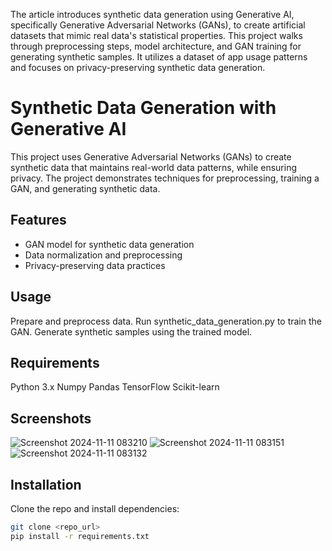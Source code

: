 The article introduces synthetic data generation using Generative AI, specifically Generative Adversarial Networks (GANs), to create artificial datasets that mimic real data's statistical properties. This project walks through preprocessing steps, model architecture, and GAN training for generating synthetic samples. It utilizes a dataset of app usage patterns and focuses on privacy-preserving synthetic data generation.
# Synthetic Data Generation with Generative AI

This project uses Generative Adversarial Networks (GANs) to create synthetic data that maintains real-world data patterns, while ensuring privacy. The project demonstrates techniques for preprocessing, training a GAN, and generating synthetic data.

## Features
- GAN model for synthetic data generation
- Data normalization and preprocessing
- Privacy-preserving data practices

## Usage
Prepare and preprocess data.
Run synthetic_data_generation.py to train the GAN.
Generate synthetic samples using the trained model.

## Requirements
Python 3.x
Numpy
Pandas
TensorFlow
Scikit-learn

## Screenshots
![Screenshot 2024-11-11 083210](https://github.com/user-attachments/assets/3f343a04-d620-42b4-84d1-60038d351cda)
![Screenshot 2024-11-11 083151](https://github.com/user-attachments/assets/82cb3efc-3382-4b19-9c02-785f0510210a)
![Screenshot 2024-11-11 083132](https://github.com/user-attachments/assets/f28d5fcf-dedc-425a-be72-8127edaa2c34)


## Installation
Clone the repo and install dependencies:
```bash
git clone <repo_url>
pip install -r requirements.txt



